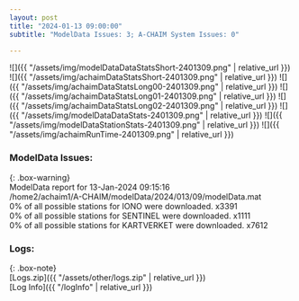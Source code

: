 ```yaml
---
layout: post
title: "2024-01-13 09:00:00"
subtitle: "ModelData Issues: 3; A-CHAIM System Issues: 0"

---
```


![]({{ "/assets/img/modelDataDataStatsShort-2401309.png" | relative_url }})
![]({{ "/assets/img/achaimDataStatsShort-2401309.png" | relative_url }})
![]({{ "/assets/img/achaimDataStatsLong00-2401309.png" | relative_url }})
![]({{ "/assets/img/achaimDataStatsLong01-2401309.png" | relative_url }})
![]({{ "/assets/img/achaimDataStatsLong02-2401309.png" | relative_url }})
![]({{ "/assets/img/modelDataDataStats-2401309.png" | relative_url }})
![]({{ "/assets/img/modelDataStationStats-2401309.png" | relative_url }})
![]({{ "/assets/img/achaimRunTime-2401309.png" | relative_url }})


### ModelData Issues:  
  
{: .box-warning}  
 ModelData report for 13-Jan-2024 09:15:16   
 /home2/achaim1/A-CHAIM/modelData/2024/013/09/modelData.mat   
 0% of all possible stations for IONO were downloaded. x3391   
 0% of all possible stations for SENTINEL were downloaded. x1111   
 0% of all possible stations for KARTVERKET were downloaded. x7612   
  


### Logs:  
  
{: .box-note}  
[Logs.zip]({{ "/assets/other/logs.zip" | relative_url }})  
[Log Info]({{ "/logInfo" | relative_url }})  
